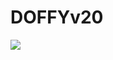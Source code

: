 # DOFFYv20

![](https://i.giphy.com/media/v1.Y2lkPTc5MGI3NjExY3IxMG84bGdjdDZsaTFpb2J2dGpiaWh2ajYzbHlneTM5bnV1ZmkwbSZlcD12MV9pbnRlcm5hbF9naWZfYnlfaWQmY3Q9Zw/3oKIPqhotPCujLrKJG/giphy.gif)
